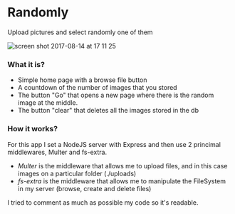 # Randomly
Upload pictures and select randomly one of them

![screen shot 2017-08-14 at 17 11 25](https://user-images.githubusercontent.com/17257576/29277978-b2cc90cc-8113-11e7-9cb3-183f1cdd3537.png)

### What it is? 

- Simple home page with a browse file button
- A countdown of the number of images that you stored
- The button "Go" that opens a new page where there is the random image at the middle. 
- The button "clear" that deletes all the images stored in the db

### How it works? 

For this app I set a NodeJS server with Express and then use 2 princimal middlewares, Multer and fs-extra. 

- *Multer* is the middleware that allows me to upload files, and in this case images on a particular folder (./uploads)
- *fs-extra* is the middleware that allows me to manipulate the FileSystem in my server (browse, create and delete files)

I tried to comment as much as possible my code so it's readable.
